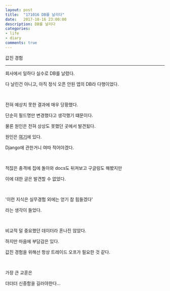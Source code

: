```yaml
---
layout: post
title:  "171016 DB를 날리다"
date:   2017-10-16 23:00:00
description: DB를 날리다
categories:
- life
- diary
comments: true
---
```


값진 경험

---

회사에서 일하다 실수로 DB를 날렸다.

다 날린건 아니고, 아직 정식 오픈 안된 앱의 DB라 다행이었다.

<br>

전혀 예상치 못한 결과에 매우 당황했다.

단순히 필드명만 변경했다고 생각했기 떄문이다.

물론 원인은 전혀 상상도 못했던 곳에서 발견됬다.

원인은 [여기](https://onsil-thegreenhouse.github.io/programming/django/web_programmig/2017/10/17/list_display/)에 있다.

Django에 관한거니 여따 적어야겠다.

<br>

적잖은 충격에 집에 돌아와 docs도 뒤져보고 구글링도 해봤지만

이에 대한 글은 발견할 수 없었다.

<br>

'이런 지식은 실무경험 외에는 얻기 참 힘들겠다'

라는 생각이 들었다.

<br>

비교적 덜 중요했던 데이터라 혼나진 않았다.

하지만 마음에 부담감은 있다.

값진 경험을 위해선 항상 트레이드 오프가 필요한 것 같다.

<br>

가장 큰 교훈은

더더더 신중함을 길러야한다...